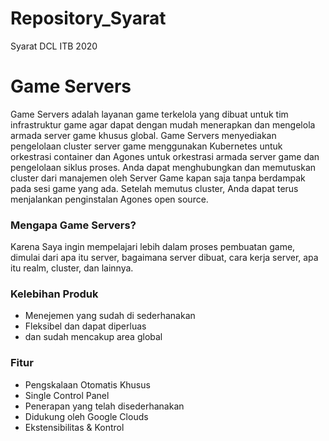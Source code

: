 # Repository_Syarat
Syarat DCL ITB 2020


  
  # Game Servers

Game Servers adalah layanan game terkelola yang dibuat untuk tim infrastruktur game agar dapat dengan mudah menerapkan dan mengelola armada server game khusus global. Game Servers menyediakan pengelolaan cluster server game menggunakan Kubernetes untuk orkestrasi container dan Agones untuk orkestrasi armada server game dan pengelolaan siklus proses. Anda dapat menghubungkan dan memutuskan cluster dari manajemen oleh Server Game kapan saja tanpa berdampak pada sesi game yang ada. Setelah memutus cluster, Anda dapat terus menjalankan penginstalan Agones open source.

### Mengapa Game Servers?
Karena Saya ingin mempelajari lebih dalam proses pembuatan game, dimulai dari apa itu server, bagaimana server dibuat, cara kerja server, apa itu realm, cluster, dan lainnya.  

### Kelebihan Produk
   - Menejemen yang sudah di sederhanakan
   - Fleksibel dan dapat diperluas
   - dan sudah mencakup area global

### Fitur
  - Pengskalaan Otomatis Khusus
  - Single Control Panel
  - Penerapan yang telah disederhanakan
  - Didukung oleh Google Clouds
  - Ekstensibilitas & Kontrol
